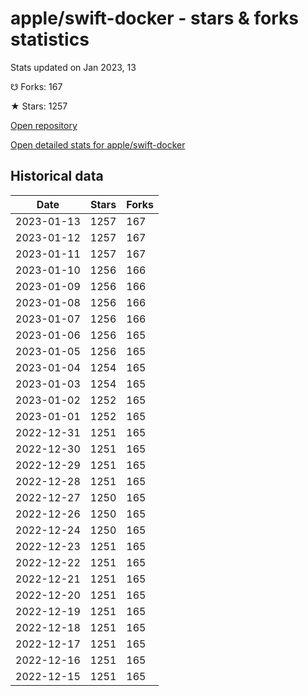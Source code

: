 # apple/swift-docker - stars & forks statistics

Stats updated on Jan 2023, 13

☋ Forks: 167

★ Stars: 1257

[Open repository](https://github.com/apple/swift-docker)

[Open detailed stats for apple/swift-docker](https://reviewgithub.com/rep/apple/swift-docker)

## Historical data
| Date | Stars | Forks |
|------|-------|-------|
| 2023-01-13 | 1257 | 167 | 
| 2023-01-12 | 1257 | 167 | 
| 2023-01-11 | 1257 | 167 | 
| 2023-01-10 | 1256 | 166 | 
| 2023-01-09 | 1256 | 166 | 
| 2023-01-08 | 1256 | 166 | 
| 2023-01-07 | 1256 | 166 | 
| 2023-01-06 | 1256 | 165 | 
| 2023-01-05 | 1256 | 165 | 
| 2023-01-04 | 1254 | 165 | 
| 2023-01-03 | 1254 | 165 | 
| 2023-01-02 | 1252 | 165 | 
| 2023-01-01 | 1252 | 165 | 
| 2022-12-31 | 1251 | 165 | 
| 2022-12-30 | 1251 | 165 | 
| 2022-12-29 | 1251 | 165 | 
| 2022-12-28 | 1251 | 165 | 
| 2022-12-27 | 1250 | 165 | 
| 2022-12-26 | 1250 | 165 | 
| 2022-12-24 | 1250 | 165 | 
| 2022-12-23 | 1251 | 165 | 
| 2022-12-22 | 1251 | 165 | 
| 2022-12-21 | 1251 | 165 | 
| 2022-12-20 | 1251 | 165 | 
| 2022-12-19 | 1251 | 165 | 
| 2022-12-18 | 1251 | 165 | 
| 2022-12-17 | 1251 | 165 | 
| 2022-12-16 | 1251 | 165 | 
| 2022-12-15 | 1251 | 165 | 


